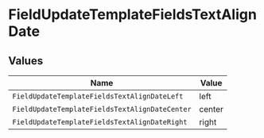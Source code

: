 # FieldUpdateTemplateFieldsTextAlignDate


## Values

| Name                                           | Value                                          |
| ---------------------------------------------- | ---------------------------------------------- |
| `FieldUpdateTemplateFieldsTextAlignDateLeft`   | left                                           |
| `FieldUpdateTemplateFieldsTextAlignDateCenter` | center                                         |
| `FieldUpdateTemplateFieldsTextAlignDateRight`  | right                                          |
